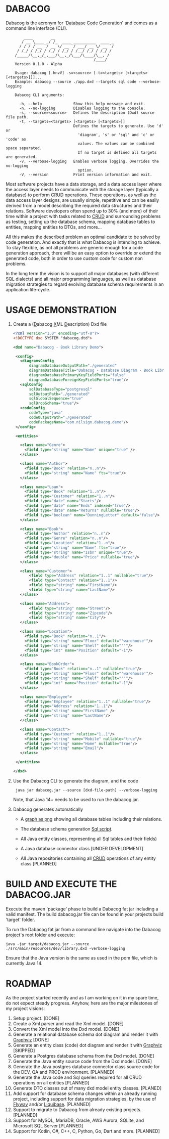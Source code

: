 # DABACOG

Dabacog is the acronym for '<ins>Da</ins>ta<ins>ba</ins>se <ins>Co</ins>de <ins>G</ins>eneration'
and comes as a command line interface (CLI).

            ____        __
           / __ \____ _/ /_  ____ __________  ____ _
          / / / / __ `/ __ \/ __ `/ ___/ __ \/ __ `/
         / /_/ / /_/ / /_/ / /_/ / /__/ /_/ / /_/ /
        /_____/\__,_/_,___/\__,_/\___/\____/\__, /
                                           /____/
        Version 0.1.0 - Alpha

        Usage: dabacog [-hnvV] -s=<source> [-t=<targets> [<targets> [<targets>]]]...
        Example: dabacog --source ./app.dxd --targets sql code --verbose-logging

        Dabacog CLI arguments:

          -h, --help              Show this help message and exit.
          -n, --no-logging        Disables logging to the console.
          -s, --source=<source>   Defines the description (Dxd) source file path.
          -t, --targets=<targets> [<targets> [<targets>]]
                                  Defines the targets to generate. Use 'd' or
                                    'diagram', 's' or 'sql' and 'c' or 'code' as
                                    values. The values can be combined space separated.
                                    If no target is defined all targets are generated.
          -v, --verbose-logging   Enables verbose logging. Overrides the no-logging
                                    option.
          -V, --version           Print version information and exit.

Most software projects have a data storage, and a data access layer where the access layer
needs to communicate with the storage layer (typically a database) to perform
[CRUD](https://en.wikipedia.org/wiki/Create,_read,_update_and_delete) operations. These operations,
as well as the data access layer designs, are usually simple, repetitive and can be easily derived
from a model describing the required data structures and their relations.
Software developers often spend up to 30% (and more) of their time within a project with tasks
related to [CRUD](https://en.wikipedia.org/wiki/Create,_read,_update_and_delete) and
surrounding problems as testing, setting up the database schema, mapping database tables to
entities, mapping entities to DTOs, and more...

All this makes the described problem an optimal candidate to be solved by code generation. And
exactly that is what Dabacog is intending to achieve. To stay flexible, as not all problems are
generic enough for a code generation approach, there will be an easy option to override or extend
the generated code, both in order to use custom code for custom non problems.

In the long term the vision is to support all major databases (with different SQL dialects) and all
major programming languages, as well as database migration strategies to regard evolving database
schema requirements in an application life-cycle.

# USAGE DEMONSTRATION

1. Create a (<ins>D</ins>abacog <ins>X</ins>ML <ins>D</ins>escription) Dxd file
    ```xml
   <?xml version="1.0" encoding="utf-8"?>
   <!DOCTYPE dxd SYSTEM "dabacog.dtd">

   <dxd name="Dabacog - Book Library Demo">

     <config>
       <diagramsConfig
           diagramDatabaseOutputPath="./generated"
           diagramDatabaseTitle="Dabacog - Database Diagram - Book Library Demo"
           diagramDatabasePrimaryKeyFieldPorts="false"
           diagramDatabaseForeignKeyFieldPorts="true"/>
       <sqlConfig
           sqlDatabaseType="postgresql"
           sqlOutputPath="./generated"
           sqlGlobalSequence="true"
           sqlDropSchema="true"/>
       <codeConfig
           codeType="java"
           codeOutputPath="./generated"
           codePackageName="com.nilsign.dabacog.demo"/>
     </config>

     <entities>

       <class name="Genre">
         <field type="string" name="Name" unique="true" />
       </class>

       <class name="Author">
         <field type="Book" relation="n..n"/>
         <field type="string" name="Name" fts="true"/>
       </class>

       <class name="Loan">
         <field type="Book" relation="1..n"/>
         <field type="Customer" relation="1..n"/>
         <field type="date" name="Starts"/>
         <field type="date" name="Ends" indexed="true"/>
         <field type="date" name="Returns" nullable="true"/>
         <field type="boolean" name="DunningLetter" default="false"/>
       </class>

       <class name="Book">
         <field type="Author" relation="n..n"/>
         <field type="Genre" relation="n..n"/>
         <field type="Location" relation="1..n"/>
         <field type="string" name="Name" fts="true"/>
         <field type="string" name="Isbn" unique="true"/>
         <field type="double" name="Price" nullable="true"/>
       </class>

       <class name="Customer">
           <field type="Address" relation="1..1" nullable="true"/>
           <field type="Contact" relation="1..1"/>
           <field type="string" name="FirstName"/>
           <field type="string" name="LastName"/>
       </class>

       <class name="Address">
           <field type="string" name="Street"/>
           <field type="string" name="Zipcode"/>
           <field type="string" name="City"/>
       </class>

       <class name="Location">
         <field type="Book" relation="n..1"/>
         <field type="string" name="Floor" default="'warehouse'"/>
         <field type="string" name="Shelf" default="''"/>
         <field type="int" name="Position" default="-1"/>
       </class>

       <class name="BookOrder">
         <field type="Book" relation="n..1" nullable="true"/>
         <field type="string" name="Floor" default="'warehouse'"/>
         <field type="string" name="Shelf" default="''"/>
         <field type="int" name="Position" default="-1"/>
       </class>

       <class name="Employee">
         <field type="Employee" relation="1..1" nullable="true"/>
         <field type="Address" relation="1..1"/>
         <field type="string" name="FirstName" />
         <field type="string" name="LastName"/>
       </class>

       <class name="Contact">
         <field type="Customer" relation="1..1"/>
         <field type="string" name="Mobile" nullable="true"/>
         <field type="string" name="Home" nullable="true"/>
         <field type="string" name="Email"/>
       </class>

     </entities>

   </dxd>
    ```

2. Use the Dabacog CLI to generate the diagram, and the code

        java jar dabacog.jar --source [dxd-file-path] --verbose-logging

    Note, that Java 14+ needs to be used to run the dabacog.jar.

3. Dabacog generates automatically

    - A [graph as png](https://github.com/nilsign/dabacog/blob/develop/demo/generated-output/diagrams/DabacogDatabaseDiagram.png)
      showing all database tables including their relations.

    - The database schema generation [Sql script](https://github.com/nilsign/dabacog/blob/develop/demo/generated-output/sql/InitializeDatabase.sql).

    - All Java entity classes, representing all Sql tables and their fields)

    - A Java database connector class [UNDER DEVELOPMENT]

    - All Java repositories containing all [CRUD](https://en.wikipedia.org/wiki/Create,_read,_update_and_delete)
    operations of any entity class [PLANNED]

# BUILD AND EXECUTE THE DABACOG.JAR

Execute the maven 'package' phase to build a Dabacog fat jar including a valid manifest. The build
dabacog.jar file can be found in your projects build 'target' folder.

To run the Dabacog fat jar from a command line navigate into the Dabacog project´s root folder and
execute:

    java -jar target/dabacog.jar --source ./src/main/resources/dev/library.dxd -verbose-logging

Ensure that the Java version is the same as used in the pom file, which is currently Java 14.

# ROADMAP

As the project started recently and as I am working on it in my spare time, do not expect steady
progress. Anyhow, here are the major milestones of my project visions:

1. Setup project. [DONE]
2. Create a Xml parser and read the Xml model. [DONE]
3. Convert the Xml model into the Dxd model. [DONE]
4. Generate a relational database schema dot diagram and render it with [Graphviz](https://www.graphviz.org/) [DONE]
5. Generate an entity class (code) dot diagram and render it with [Graphviz](https://www.graphviz.org/) [SKIPPED]
6. Generate a Postgres database schema from the Dxd model. [DONE]
7. Generate the Java entity source code from the Dxd model. [DONE]
8. Generate the Java postgres database connector class source code for the DEV, QA and PROD environment. [PLANNED]
8. Generate the Java code and Sql queries required for all CRUD operations on all entities [PLANNED]
9. Generate DTO classes out of many dxd model entity classes. [PLANED]
10. Add support for database schema changes within an already running project, including support for
data migration strategies, by the use of [Flyway](https://flywaydb.org) and/or
[Liquibase](https://www.liquibase.org/). [PLANNED]
11. Support to migrate to Dabacog from already existing projects. [PLANNED]
12. Support for MySQL, MariaDB, Oracle, AWS Aurora, SQLite, and Microsoft SQL Server [PLANNED]
13. Support for Kotlin, C#, C++, C, Python, Go, Dart and more. [PLANNED]
